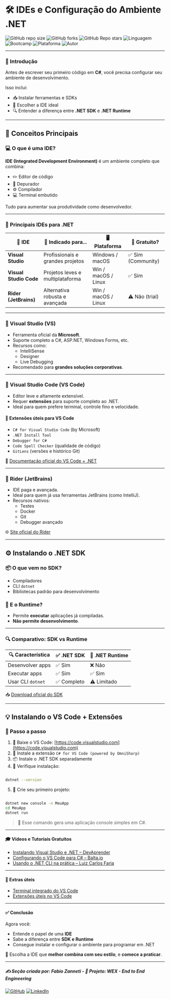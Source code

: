 # 🛠️ IDEs e Configuração do Ambiente .NET

![GitHub repo size](https://img.shields.io/github/repo-size/fzanneti/wex-e2e-csharp)
![GitHub forks](https://img.shields.io/github/forks/fzanneti/wex-e2e-csharp?style=social)
![GitHub Repo stars](https://img.shields.io/github/stars/fzanneti/wex-e2e-csharp?style=social)
![Linguagem](https://img.shields.io/badge/Linguagem-CSharp-blue)
![Bootcamp](https://img.shields.io/badge/WEX-End--to--End%20Engineering-blueviolet?logo=vercel&logoColor=white)
![Plataforma](https://img.shields.io/badge/Powered%20by-DIO.io-red?logo=data:image/svg+xml;base64,PHN2ZyBmaWxsPSIjZmZmIiB2aWV3Qm94PSIwIDAgMzIgMzIiIHhtbG5zPSJodHRwOi8vd3d3LnczLm9yZy8yMDAwL3N2ZyI+PHBhdGggZD0iTTYuNzEgMy4yNWMtMi44OCAxLjQxLTUuMDcgNC4yMy01LjA3IDcuNzYgMCAzLjU4IDIuMjggNi43IDUuMzMgOC4xNSAxLjgzLS42MiAyLjQtMi4yNiAyLjQtMy44MSAwLS4yMy0uMDItLjQ1LS4wNS0uNjZBLjQ0LjQ0IDAgMDExMC4xIDExYy4yNC0uNzUuMTEtMS41My0uMy0yLjIyQzguOTIgNy45NiA3LjMzIDcuNSA1Ljc0IDcuNjZhNS41NSA1LjU1IDAgM)
![Autor](https://img.shields.io/badge/Autor-fzanneti-blue?style=flat-square&logo=github)

---

### 🎯 Introdução

Antes de escrever seu primeiro código em **C#**, você precisa configurar seu ambiente de desenvolvimento.

Isso inclui:

- 📥 Instalar ferramentas e SDKs
- 🧠 Escolher a IDE ideal
- 🔍 Entender a diferença entre **.NET SDK** e **.NET Runtime**

---

## 🧠 Conceitos Principais

### 💻 O que é uma IDE?

**IDE (Integrated Development Environment)** é um ambiente completo que combina:

- ✏️ Editor de código
- 🧪 Depurador
- ⚙️ Compilador
- 💻 Terminal embutido

Tudo para aumentar sua produtividade como desenvolvedor.

---

### 🧰 Principais IDEs para .NET

| 🧩 IDE                | 💼 Indicado para...                | 🖥️ Plataforma       | 💸 Gratuito?        |
|----------------------|------------------------------------|---------------------|---------------------|
| **Visual Studio**     | Profissionais e grandes projetos   | Windows / macOS     | ✅ Sim (Community)  |
| **Visual Studio Code**| Projetos leves e multiplataforma  | Win / macOS / Linux | ✅ Sim              |
| **Rider (JetBrains)** | Alternativa robusta e avançada     | Win / macOS / Linux | ⚠️ Não (trial)      |

---

### 🧪 Visual Studio (VS)

- Ferramenta oficial da **Microsoft**.
- Suporte completo a C#, ASP.NET, Windows Forms, etc.
- Recursos como:
  - IntelliSense
  - Designer
  - Live Debugging
- Recomendado para **grandes soluções corporativas**.

---

### 📝 Visual Studio Code (VS Code)

- Editor leve e altamente extensível.
- Requer **extensões** para suporte completo ao .NET.
- Ideal para quem prefere terminal, controle fino e velocidade.

#### 🔌 Extensões úteis para VS Code

- `C# for Visual Studio Code` (by Microsoft)
- `.NET Install Tool`
- `Debugger for C#`
- `Code Spell Checker` (qualidade de código)
- `GitLens` (versões e histórico Git)

📘 [Documentação oficial do VS Code + .NET](https://learn.microsoft.com/pt-br/dotnet/core/tutorials/with-visual-studio-code)

---

### 💼 Rider (JetBrains)

- IDE paga e avançada.
- Ideal para quem já usa ferramentas JetBrains (como IntelliJ).
- Recursos nativos:
  - Testes
  - Docker
  - Git
  - Debugger avançado

🌐 [Site oficial do Rider](https://www.jetbrains.com/rider/)

---

## ⚙️ Instalando o .NET SDK

### 📦 O que vem no SDK?

- Compiladores
- CLI `dotnet`
- Bibliotecas padrão para desenvolvimento

### 🧩 E o Runtime?

- Permite **executar** aplicações já compiladas.
- **Não permite desenvolvimento**.

---

### 🔍 Comparativo: SDK vs Runtime

| 🔍 Característica     | ✅ .NET SDK      | 🚫 .NET Runtime     |
|----------------------|------------------|---------------------|
| Desenvolver apps     | ✅ Sim           | ❌ Não              |
| Executar apps        | ✅ Sim           | ✅ Sim              |
| Usar CLI `dotnet`    | ✅ Completo      | ⚠️ Limitado         |

📥 [Download oficial do SDK](https://dotnet.microsoft.com/en-us/download)

---

## 💡 Instalando o VS Code + Extensões

### 🧭 Passo a passo

1. 🔽 Baixe o VS Code: [https://code.visualstudio.com](https://code.visualstudio.com)
2. 🧩 Instale a extensão `C# for VS Code (powered by OmniSharp)`
3. 📦 Instale o .NET SDK separadamente
4. 🧪 Verifique instalação:

```bash

dotnet --version

```

5. 🚀 Crie seu primeiro projeto:

```bash

dotnet new console -n MeuApp
cd MeuApp
dotnet run

```

> 📝 Esse comando gera uma aplicação console simples em C#.

---

#### 🎓 Vídeos e Tutoriais Gratuitos

- [Instalando Visual Studio e .NET – DevAprender](https://www.youtube.com/watch?v=Wpv3AfU4P_A)
- [Configurando o VS Code para C# – Balta.io](https://www.youtube.com/watch?v=lK4NWT4z4aE)
- [Usando o .NET CLI na prática – Luiz Carlos Faria](https://www.youtube.com/watch?v=TC32f7A0ynE)

---

#### 📌 Extras úteis

- [Terminal integrado do VS Code](https://code.visualstudio.com/docs/editor/integrated-terminal)
- [Extensões úteis no VS Code](https://marketplace.visualstudio.com/)

---

#### ✅ Conclusão

Agora você:

* Entende o papel de uma **IDE**
* Sabe a diferença entre **SDK e Runtime**
* Consegue instalar e configurar o ambiente para programar em .NET

🎯 Escolha a IDE que **melhor combina com seu estilo**, e **comece a praticar**.

---

##### ✍️ Seção criada por: *Fabio Zanneti* - 🎯 Projeto: **WEX - End to End Engineering**
[![GitHub](https://img.shields.io/badge/GitHub-fzanneti-181717?style=flat&logo=github)](https://github.com/fzanneti)
[![LinkedIn](https://img.shields.io/badge/LinkedIn-fzanneti-0A66C2?style=flat&logo=linkedin&logoColor=white)](https://linkedin.com/in/fzanneti)
